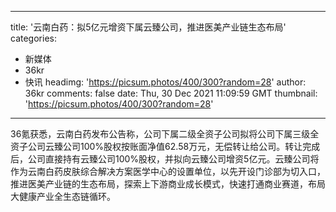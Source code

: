 
---
title: '云南白药：拟5亿元增资下属云臻公司，推进医美产业链生态布局'
categories: 
 - 新媒体
 - 36kr
 - 快讯
headimg: 'https://picsum.photos/400/300?random=28'
author: 36kr
comments: false
date: Thu, 30 Dec 2021 11:09:59 GMT
thumbnail: 'https://picsum.photos/400/300?random=28'
---

<div>   
36氪获悉，云南白药发布公告称，公司下属二级全资子公司拟将公司下属三级全资子公司云臻公司100%股权按账面净值62.58万元，无偿转让给公司。转让完成后，公司直接持有云臻公司100%股权，并拟向云臻公司增资5亿元。云臻公司将作为云南白药皮肤综合解决方案医学中心的设置单位，以先开设门诊部为切入口，推进医美产业链的生态布局，探索上下游商业成长模式，快速打通商业赛道，布局大健康产业全生态链循环。  
</div>
            